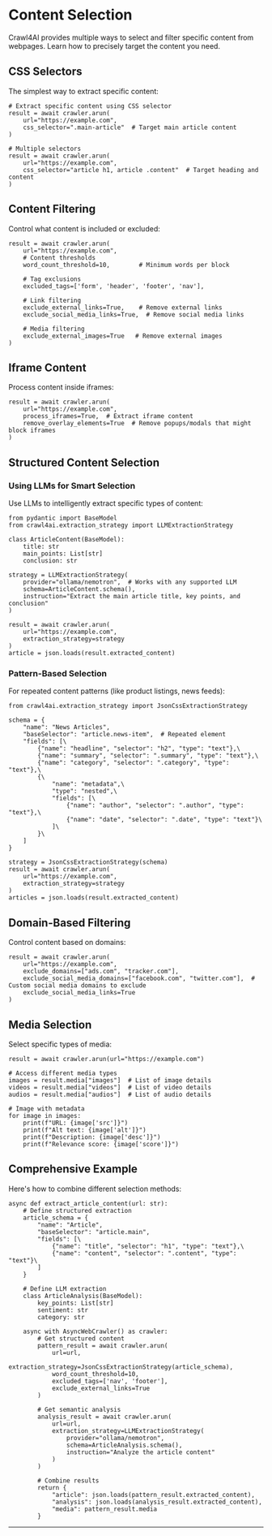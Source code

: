 # Content Selection

Crawl4AI provides multiple ways to select and filter specific content from webpages. Learn how to precisely target the content you need.

## CSS Selectors

The simplest way to extract specific content:

```hljs makefile
# Extract specific content using CSS selector
result = await crawler.arun(
    url="https://example.com",
    css_selector=".main-article"  # Target main article content
)

# Multiple selectors
result = await crawler.arun(
    url="https://example.com",
    css_selector="article h1, article .content"  # Target heading and content
)

```

## Content Filtering

Control what content is included or excluded:

```hljs python
result = await crawler.arun(
    url="https://example.com",
    # Content thresholds
    word_count_threshold=10,        # Minimum words per block

    # Tag exclusions
    excluded_tags=['form', 'header', 'footer', 'nav'],

    # Link filtering
    exclude_external_links=True,    # Remove external links
    exclude_social_media_links=True,  # Remove social media links

    # Media filtering
    exclude_external_images=True   # Remove external images
)

```

## Iframe Content

Process content inside iframes:

```hljs python
result = await crawler.arun(
    url="https://example.com",
    process_iframes=True,  # Extract iframe content
    remove_overlay_elements=True  # Remove popups/modals that might block iframes
)

```

## Structured Content Selection

### Using LLMs for Smart Selection

Use LLMs to intelligently extract specific types of content:

```hljs python
from pydantic import BaseModel
from crawl4ai.extraction_strategy import LLMExtractionStrategy

class ArticleContent(BaseModel):
    title: str
    main_points: List[str]
    conclusion: str

strategy = LLMExtractionStrategy(
    provider="ollama/nemotron",  # Works with any supported LLM
    schema=ArticleContent.schema(),
    instruction="Extract the main article title, key points, and conclusion"
)

result = await crawler.arun(
    url="https://example.com",
    extraction_strategy=strategy
)
article = json.loads(result.extracted_content)

```

### Pattern-Based Selection

For repeated content patterns (like product listings, news feeds):

```hljs makefile
from crawl4ai.extraction_strategy import JsonCssExtractionStrategy

schema = {
    "name": "News Articles",
    "baseSelector": "article.news-item",  # Repeated element
    "fields": [\
        {"name": "headline", "selector": "h2", "type": "text"},\
        {"name": "summary", "selector": ".summary", "type": "text"},\
        {"name": "category", "selector": ".category", "type": "text"},\
        {\
            "name": "metadata",\
            "type": "nested",\
            "fields": [\
                {"name": "author", "selector": ".author", "type": "text"},\
                {"name": "date", "selector": ".date", "type": "text"}\
            ]\
        }\
    ]
}

strategy = JsonCssExtractionStrategy(schema)
result = await crawler.arun(
    url="https://example.com",
    extraction_strategy=strategy
)
articles = json.loads(result.extracted_content)

```

## Domain-Based Filtering

Control content based on domains:

```hljs python
result = await crawler.arun(
    url="https://example.com",
    exclude_domains=["ads.com", "tracker.com"],
    exclude_social_media_domains=["facebook.com", "twitter.com"],  # Custom social media domains to exclude
    exclude_social_media_links=True
)

```

## Media Selection

Select specific types of media:

```hljs python
result = await crawler.arun(url="https://example.com")

# Access different media types
images = result.media["images"]  # List of image details
videos = result.media["videos"]  # List of video details
audios = result.media["audios"]  # List of audio details

# Image with metadata
for image in images:
    print(f"URL: {image['src']}")
    print(f"Alt text: {image['alt']}")
    print(f"Description: {image['desc']}")
    print(f"Relevance score: {image['score']}")

```

## Comprehensive Example

Here's how to combine different selection methods:

```hljs python
async def extract_article_content(url: str):
    # Define structured extraction
    article_schema = {
        "name": "Article",
        "baseSelector": "article.main",
        "fields": [\
            {"name": "title", "selector": "h1", "type": "text"},\
            {"name": "content", "selector": ".content", "type": "text"}\
        ]
    }

    # Define LLM extraction
    class ArticleAnalysis(BaseModel):
        key_points: List[str]
        sentiment: str
        category: str

    async with AsyncWebCrawler() as crawler:
        # Get structured content
        pattern_result = await crawler.arun(
            url=url,
            extraction_strategy=JsonCssExtractionStrategy(article_schema),
            word_count_threshold=10,
            excluded_tags=['nav', 'footer'],
            exclude_external_links=True
        )

        # Get semantic analysis
        analysis_result = await crawler.arun(
            url=url,
            extraction_strategy=LLMExtractionStrategy(
                provider="ollama/nemotron",
                schema=ArticleAnalysis.schema(),
                instruction="Analyze the article content"
            )
        )

        # Combine results
        return {
            "article": json.loads(pattern_result.extracted_content),
            "analysis": json.loads(analysis_result.extracted_content),
            "media": pattern_result.media
        }

```

* * *